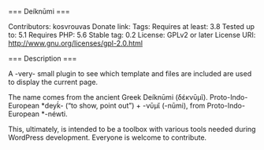 === Deíknūmi ===

Contributors: kosvrouvas
Donate link: 
Tags: 
Requires at least: 3.8
Tested up to: 5.1
Requires PHP: 5.6
Stable tag: 0.2
License: GPLv2 or later
License URI: http://www.gnu.org/licenses/gpl-2.0.html

=== Description ===

A -very- small plugin to see which template and files are included are used to display the current page.

The name comes from the ancient Greek Deíknūmi (δέκνῡμῐ). Proto-Indo-European *deyḱ- (“to show, point out”) +‎ -νῡμῐ (-nūmi), from Proto-Indo-European *-néwti.

This, ultimately, is intended to be a toolbox with various tools needed during WordPress development. Everyone is welcome to contribute.

